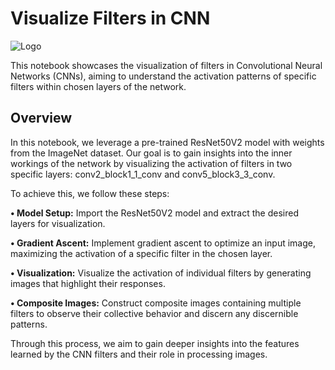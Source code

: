# Visualize Filters in CNN

![Logo](https://camo.githubusercontent.com/3225433dd177ce8d8255c760ab7aefbdba83107545b62d17f4459cde05ecedd5/68747470733a2f2f696d672e736869656c64732e696f2f707970692f707976657273696f6e732f74662d6167656e7473)

This notebook showcases the visualization of filters in Convolutional Neural Networks (CNNs), aiming to understand the activation patterns of specific filters within chosen layers of the network.

## Overview 
In this notebook, we leverage a pre-trained ResNet50V2 model with weights from the ImageNet dataset. Our goal is to gain insights into the inner workings of the network by visualizing the activation of filters in two specific layers: conv2_block1_1_conv and conv5_block3_3_conv.

To achieve this, we follow these steps:

__• Model Setup:__ Import the ResNet50V2 model and extract the desired layers for visualization.

__• Gradient Ascent:__ Implement gradient ascent to optimize an input image, maximizing the activation of a specific filter in the chosen layer.

__• Visualization:__ Visualize the activation of individual filters by generating images that highlight their responses.

__• Composite Images:__  Construct composite images containing multiple filters to observe their collective behavior and discern any discernible patterns.

Through this process, we aim to gain deeper insights into the features learned by the CNN filters and their role in processing images.
